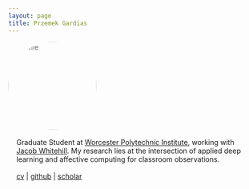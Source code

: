 ```yaml
---
layout: page
title: Przemek Gardias
---
```


<div class="fp" markdown=0>
	<div class="circletag" style="flex: 0 0 13rem; opacity: 0.6;">
		<img src="{{site.url}}/assets/profile.jpg" alt="Profile" style="height: 11rem; width: 11rem; border-radius: 50%;">
	</div>
	<p style="margin: 1rem; flex: 1 1 40%">
		Graduate Student at <a href="https://web.cs.wpi.edu/">Worcester Polytechnic Institute</a>, working with <a href="https://users.wpi.edu/~jrwhitehill/">Jacob Whitehill</a>. My research lies at the intersection of applied deep learning and affective computing for classroom observations.
		<br>
		<br>
		<a href="{{ site.baseurl }}/pdf/cv.pdf">cv</a> | <a href="https://github.com/pgardias">github</a> | <a href="https://scholar.google.com/citations?user=LpoiVbkAAAAJ">scholar</a>
	</p>
</div>

